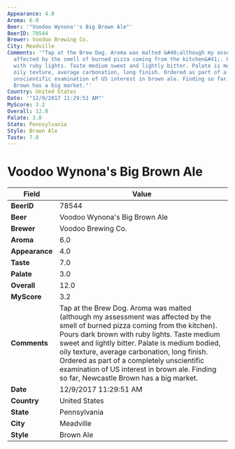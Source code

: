 ```yaml
---
Appearance: 4.0
Aroma: 6.0
Beer: '"Voodoo Wynona''s Big Brown Ale"'
BeerID: 78544
Brewer: Voodoo Brewing Co.
City: Meadville
Comments: '"Tap at the Brew Dog. Aroma was malted &#40;although my assessment was
  affected by the smell of burned pizza coming from the kitchen&#41;. Pours dark brown
  with ruby lights. Taste medium sweet and lightly bitter. Palate is medium bodied,
  oily texture, average carbonation, long finish. Ordered as part of a  completely
  unscientific examination of US interest in brown ale. Finding so far, Newcastle
  Brown has a big market."'
Country: United States
Date: '"12/9/2017 11:29:51 AM"'
MyScore: 3.2
Overall: 12.0
Palate: 3.0
State: Pennsylvania
Style: Brown Ale
Taste: 7.0
---
```


# Voodoo Wynona's Big Brown Ale

| Field         | Value |
|---------------|-------|
| **BeerID** | 78544 |
| **Beer** | Voodoo Wynona's Big Brown Ale |
| **Brewer** | Voodoo Brewing Co. |
| **Aroma** | 6.0 |
| **Appearance** | 4.0 |
| **Taste** | 7.0 |
| **Palate** | 3.0 |
| **Overall** | 12.0 |
| **MyScore** | 3.2 |
| **Comments** | Tap at the Brew Dog. Aroma was malted &#40;although my assessment was affected by the smell of burned pizza coming from the kitchen&#41;. Pours dark brown with ruby lights. Taste medium sweet and lightly bitter. Palate is medium bodied, oily texture, average carbonation, long finish. Ordered as part of a  completely unscientific examination of US interest in brown ale. Finding so far, Newcastle Brown has a big market. |
| **Date** | 12/9/2017 11:29:51 AM |
| **Country** | United States |
| **State** | Pennsylvania |
| **City** | Meadville |
| **Style** | Brown Ale |
